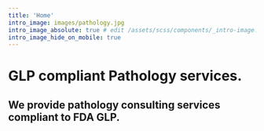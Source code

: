 ```yaml
---
title: 'Home'
intro_image: images/pathology.jpg
intro_image_absolute: true # edit /assets/scss/components/_intro-image.scss for full control
intro_image_hide_on_mobile: true
---
```


# GLP compliant Pathology services.

## We provide pathology consulting services compliant to FDA GLP.
